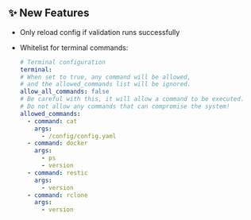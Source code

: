## ✨ New Features

- Only reload config if validation runs successfully
- Whitelist for terminal commands:

  ```yaml
  # Terminal configuration
  terminal:
  # When set to true, any command will be allowed,
  # and the allowed_commands list will be ignored.
  allow_all_commands: false
  # Be careful with this, it will allow a command to be executed.
  # Do not allow any commands that can compromise the system!
  allowed_commands:
    - command: cat
      args:
        - /config/config.yaml
    - command: docker
      args:
        - ps
        - version
    - command: restic
      args:
        - version
    - command: rclone
      args:
        - version
  ```

